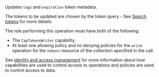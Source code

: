 Updates `tags` and `expiration` token metadata.

The tokens to be updated are chosen by the token query - See [Search tokens](/operations/search-tokens) for more details.

The role performing this operation must have both of the following:
- The `CapTokensWriter` capability.
- At least one allowing policy and no denying policies for the `write` operation for the `tokens` resource of the
  collection specified in the call.

See [identity and access management](/data-security/identity-and-access-management) for more information about how
capabilities are used to control access to operations and policies are used to control access to data.